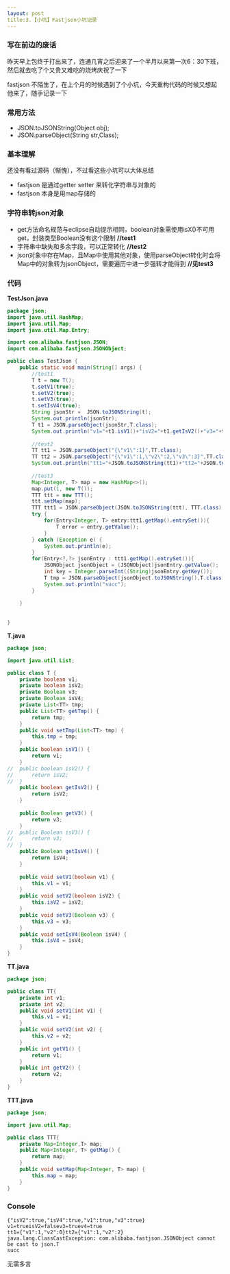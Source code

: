 ```yaml
---
layout: post
title:3.【小坑】Fastjson小坑记录
---
```


### 写在前边的废话

昨天早上包终于打出来了，连通几宵之后迎来了一个半月以来第一次6：30下班，然后就去吃了个又贵又难吃的烧烤庆祝了一下

fastjson 不陌生了，在上个月的时候遇到了个小坑，今天重构代码的时候又想起他来了，随手记录一下

### 常用方法

- JSON.toJSONString(Object obj);
- JSON.parseObject(String str,Class);

### 基本理解

还没有看过源码（惭愧），不过看这些小坑可以大体总结

- fastjson 是通过getter setter 来转化字符串与对象的
- fastjson 本身是用map存储的

### 字符串转json对象

- get方法命名规范与eclipse自动提示相同，boolean对象需使用isX()不可用get，封装类型Boolean没有这个限制 __//test1__
- 字符串中缺失和多余字段，可以正常转化 __//test2__
- json对象中存在Map，且Map中使用其他对象，使用parseObject转化时会将Map中的对象转为jsonObject，需要遍历中进一步强转才能得到 __//见test3__

### 代码
__TestJson.java__

```java
package json;
import java.util.HashMap;
import java.util.Map;
import java.util.Map.Entry;

import com.alibaba.fastjson.JSON;
import com.alibaba.fastjson.JSONObject;

public class TestJson {
	public static void main(String[] args) {
		//test1
		T t = new T();
		t.setV1(true);
		t.setV2(true);
		t.setV3(true);
		t.setIsV4(true);
		String jsonStr =  JSON.toJSONString(t);
		System.out.println(jsonStr);
		T t1 = JSON.parseObject(jsonStr,T.class);
		System.out.println("v1="+t1.isV1()+"isV2="+t1.getIsV2()+"v3="+t1.getV3()+"v4="+t1.getIsV4());
		
		//test2
		TT tt1 = JSON.parseObject("{\"v1\":1}",TT.class);
		TT tt2 = JSON.parseObject("{\"v1\":1,\"v2\":2,\"v3\":3}",TT.class);
		System.out.println("tt1="+JSON.toJSONString(tt1)+"tt2="+JSON.toJSONString(tt2));
		
		//test3
		Map<Integer, T> map = new HashMap<>();
		map.put(1, new T());
		TTT ttt = new TTT();
		ttt.setMap(map);
		TTT ttt1 = JSON.parseObject(JSON.toJSONString(ttt), TTT.class);
		try {
			for(Entry<Integer, T> entry:ttt1.getMap().entrySet()){
				T error = entry.getValue();
			}
		} catch (Exception e) {
			System.out.println(e);
		}
		for(Entry<?,?> jsonEntry : ttt1.getMap().entrySet()){
			JSONObject jsonObject = (JSONObject)jsonEntry.getValue();
			int key = Integer.parseInt((String)jsonEntry.getKey());
			T tmp = JSON.parseObject(jsonObject.toJSONString(),T.class);
			System.out.println("succ");
		}
		
	}
	
	
}


```

__T.java__

```java
package json;

import java.util.List;

public class T {
	private boolean v1;
	private boolean isV2;
	private Boolean v3;
	private Boolean isV4;
	private List<TT> tmp;
	public List<TT> getTmp() {
		return tmp;
	}
	public void setTmp(List<TT> tmp) {
		this.tmp = tmp;
	}
	public boolean isV1() {
		return v1;
	}
//	public boolean isV2() {
//		return isV2;
//	}
	public boolean getIsV2() {
		return isV2;
	}
	
	public Boolean getV3() {
		return v3;
	}
//	public Boolean isV3() {
//		return v3;
//	}
	public Boolean getIsV4() {
		return isV4;
	}
	
	public void setV1(boolean v1) {
		this.v1 = v1;
	}
	public void setV2(boolean isV2) {
		this.isV2 = isV2;
	}
	public void setV3(Boolean v3) {
		this.v3 = v3;
	}
	public void setIsV4(Boolean isV4) {
		this.isV4 = isV4;
	}
}


```

__TT.java__

```java
package json;

public class TT{
	private int v1;
	private int v2;
	public void setV1(int v1) {
		this.v1 = v1;
	}
	public void setV2(int v2) {
		this.v2 = v2;
	}
	public int getV1() {
		return v1;
	}
	public int getV2() {
		return v2;
	}
}


```

__TTT.java__

```java
package json;

import java.util.Map;

public class TTT{
	private Map<Integer,T> map;
	public Map<Integer, T> getMap() {
		return map;
	}
	public void setMap(Map<Integer, T> map) {
		this.map = map;
	}
}

```

### Console

```
{"isV2":true,"isV4":true,"v1":true,"v3":true}
v1=trueisV2=falsev3=truev4=true
tt1={"v1":1,"v2":0}tt2={"v1":1,"v2":2}
java.lang.ClassCastException: com.alibaba.fastjson.JSONObject cannot be cast to json.T
succ
```

无需多言